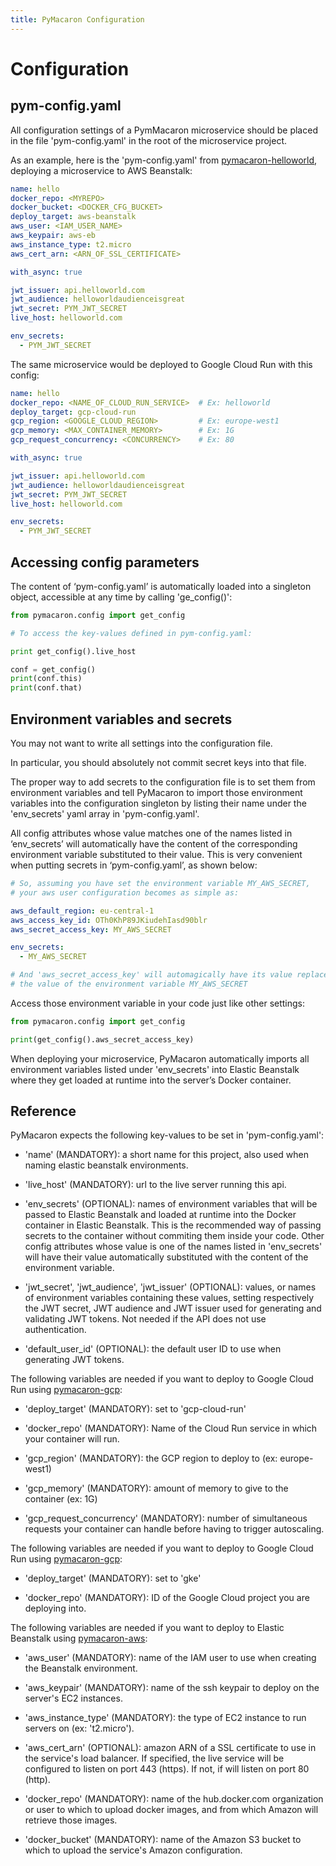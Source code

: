 ```yaml
---
title: PyMacaron Configuration
---
```


Configuration
=============


## pym-config.yaml

All configuration settings of a PymMacaron microservice should be placed in the
file 'pym-config.yaml' in the root of the microservice project.

As an example, here is the 'pym-config.yaml' from
[pymacaron-helloworld](https://github.com/pymacaron/pymacaron-helloworld/blob/master/pym-config.yaml),
deploying a microservice to AWS Beanstalk:

```yaml
name: hello
docker_repo: <MYREPO>
docker_bucket: <DOCKER_CFG_BUCKET>
deploy_target: aws-beanstalk
aws_user: <IAM_USER_NAME>
aws_keypair: aws-eb
aws_instance_type: t2.micro
aws_cert_arn: <ARN_OF_SSL_CERTIFICATE>

with_async: true

jwt_issuer: api.helloworld.com
jwt_audience: helloworldaudienceisgreat
jwt_secret: PYM_JWT_SECRET
live_host: helloworld.com

env_secrets:
  - PYM_JWT_SECRET
```

The same microservice would be deployed to Google Cloud Run with this config:

```yaml
name: hello
docker_repo: <NAME_OF_CLOUD_RUN_SERVICE>  # Ex: helloworld
deploy_target: gcp-cloud-run
gcp_region: <GOOGLE_CLOUD_REGION>         # Ex: europe-west1
gcp_memory: <MAX_CONTAINER_MEMORY>        # Ex: 1G
gcp_request_concurrency: <CONCURRENCY>    # Ex: 80

with_async: true

jwt_issuer: api.helloworld.com
jwt_audience: helloworldaudienceisgreat
jwt_secret: PYM_JWT_SECRET
live_host: helloworld.com

env_secrets:
  - PYM_JWT_SECRET
```

## Accessing config parameters

The content of ‘pym-config.yaml’ is automatically loaded into a singleton
object, accessible at any time by calling 'ge_config()':

```python
from pymacaron.config import get_config

# To access the key-values defined in pym-config.yaml:

print get_config().live_host

conf = get_config()
print(conf.this)
print(conf.that)
```

## Environment variables and secrets

You may not want to write all settings into the configuration file.

In particular, you should absolutely not commit secret keys into that file.

The proper way to add secrets to the configuration file is to set them from
environment variables and tell PyMacaron to import those environment variables
into the configuration singleton by listing their name under the 'env_secrets'
yaml array in 'pym-config.yaml'.

All config attributes whose value matches one of the names listed in
‘env_secrets’ will automatically have the content of the corresponding
environment variable substituted to their value. This is very convenient when
putting secrets in ‘pym-config.yaml’, as shown below:

```yaml
# So, assuming you have set the environment variable MY_AWS_SECRET,
# your aws user configuration becomes as simple as:

aws_default_region: eu-central-1
aws_access_key_id: OTh0KhP89JKiudehIasd90blr
aws_secret_access_key: MY_AWS_SECRET

env_secrets:
  - MY_AWS_SECRET

# And 'aws_secret_access_key' will automagically have its value replaced with
# the value of the environment variable MY_AWS_SECRET
```

Access those environment variable in your code just like other settings:

```python
from pymacaron.config import get_config

print(get_config().aws_secret_access_key)
```

When deploying your microservice, PyMacaron automatically imports all
environment variables listed under 'env_secrets' into Elastic Beanstalk where
they get loaded at runtime into the server’s Docker container.


## Reference

PyMacaron expects the following key-values to be set in 'pym-config.yaml':

* 'name' (MANDATORY): a short name for this project, also used when naming
  elastic beanstalk environments.

* 'live_host' (MANDATORY): url to the live server running this api.

* 'env_secrets' (OPTIONAL): names of environment variables that will be passed
  to Elastic Beanstalk and loaded at runtime into the Docker container in
  Elastic Beanstalk. This is the recommended way of passing secrets to the
  container without commiting them inside your code. Other config attributes
  whose value is one of the names listed in 'env_secrets' will have their value
  automatically substituted with the content of the environment variable.

* 'jwt_secret', 'jwt_audience', 'jwt_issuer' (OPTIONAL): values, or names of
  environment variables containing these values, setting respectively the JWT
  secret, JWT audience and JWT issuer used for generating and validating JWT
  tokens. Not needed if the API does not use authentication.

* 'default_user_id' (OPTIONAL): the default user ID to use when generating JWT
  tokens.

The following variables are needed if you want to deploy to Google Cloud Run
using
[pymacaron-gcp](https://github.com/pymacaron/pymacaron-gcp):

* 'deploy_target' (MANDATORY): set to 'gcp-cloud-run'

* 'docker_repo' (MANDATORY): Name of the Cloud Run service in which your
  container will run.

* 'gcp_region' (MANDATORY): the GCP region to deploy to (ex: europe-west1)

* 'gcp_memory' (MANDATORY): amount of memory to give to the container (ex: 1G)

* 'gcp_request_concurrency' (MANDATORY): number of simultaneous requests your
  container can handle before having to trigger autoscaling.

The following variables are needed if you want to deploy to Google Cloud Run
using
[pymacaron-gcp](https://github.com/pymacaron/pymacaron-gcp):

* 'deploy_target' (MANDATORY): set to 'gke'

* 'docker_repo' (MANDATORY): ID of the Google Cloud project you are deploying into.

The following variables are needed if you want to deploy to Elastic Beanstalk
using
[pymacaron-aws](https://github.com/pymacaron/pymacaron-aws):

* 'aws_user' (MANDATORY): name of the IAM user to use when creating the
  Beanstalk environment.

* 'aws_keypair' (MANDATORY): name of the ssh keypair to deploy on the server's
  EC2 instances.

* 'aws_instance_type' (MANDATORY): the type of EC2 instance to run servers on
  (ex: 't2.micro').

* 'aws_cert_arn' (OPTIONAL): amazon ARN of a SSL certificate to use in the
  service's load balancer. If specified, the live service will be configured to
  listen on port 443 (https). If not, if will listen on port 80 (http).

* 'docker_repo' (MANDATORY): name of the hub.docker.com organization or user to
  which to upload docker images, and from which Amazon will retrieve those
  images.

* 'docker_bucket' (MANDATORY): name of the Amazon S3 bucket to which to upload
  the service's Amazon configuration.